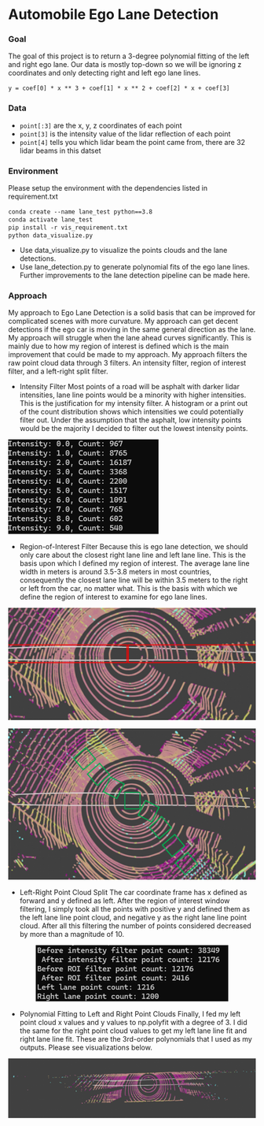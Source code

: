 # Automobile Ego Lane Detection


### Goal

The goal of this project is to return a 3-degree polynomial fitting of the left and right ego lane. Our data is mostly top-down so we will be ignoring z coordinates and only detecting right and left ego lane lines.
```
y = coef[0] * x ** 3 + coef[1] * x ** 2 + coef[2] * x + coef[3]
```

### Data 

+ `point[:3]` are the x, y, z coordinates of each point
+ `point[3]` is the intensity value of the lidar reflection of each point
+ `point[4]` tells you which lidar beam the point came from, there are 32 lidar beams in this datset

### Environment

Please setup the environment with the dependencies listed in requirement.txt
```
conda create --name lane_test python==3.8
conda activate lane_test
pip install -r vis_requirement.txt
python data_visualize.py
```
- Use data_visualize.py to visualize the points clouds and the lane detections.
- Use lane_detection.py to generate polynomial fits of the ego lane lines. Further improvements to the lane detection pipeline can be made here.

### Approach

My approach to Ego Lane Detection is a solid basis that can be improved for complicated scenes with more curvature. My approach can get decent detections if the ego car is moving in the same general direction as the lane. My approach will struggle when the lane ahead curves significantly. This is mainly due to how my region of interest is defined which is the main improvement that could be made to my approach. My approach filters the raw point cloud data through 3 filters. An intensity filter, region of interest filter, and a left-right split filter. 

- Intensity Filter
Most points of a road will be asphalt with darker lidar intensities, lane line points would be a minority with higher intensities. This is the justification for my intensity filter. A histogram or a print out of the count distribution shows which intensities we could potentially filter out. Under the assumption that the asphalt, low intensity points would be the majority I decided to filter out the lowest intensity points.

<p><img src="images/intensity_distribution.png" alt="Point Intensity Count Distribution"></p>

- Region-of-Interest Filter
Because this is ego lane detection, we should only care about the closest right lane line and left lane line. This is the basis upon which I defined my region of interest. The average lane line width in meters is around 3.5-3.8 meters in most countries, consequently the closest lane line will be within 3.5 meters to the right or left from the car, no matter what. This is the basis with which we define the region of interest to examine for ego lane lines.

<p align="center">
  <img src="images/current_approach.png" alt="Current Region-of-Interest">
</p>
 
<p align="center">
  <img src="images/proposed_approach.png" alt="Proposed Windowed Region-of-Interest approach">
</p>

- Left-Right Point Cloud Split
The car coordinate frame has x defined as forward and y defined as left. After the region of interest window filtering, I simply took all the points with positive y and defined them as the left lane line point cloud, and negative y as the right lane line point cloud. After all this filtering the number of points considered decreased by more than a magnitude of 10.

<p align="center">
  <img src="images/pointcount.png" alt="Point count order of magnitude smaller after filtering">
</p>

- Polynomial Fitting to Left and Right Point Clouds
Finally, I fed my left point cloud x values and y values to np.polyfit with a degree of 3. I did the same for the right point cloud values to get my left lane line fit and right lane line fit. These are the 3rd-order polynomials that I used as my outputs. Please see visualizations below.

<p align="center">
  <img src="images/result0.png" alt="Scene 0 Lane Detection Result">
</p>

